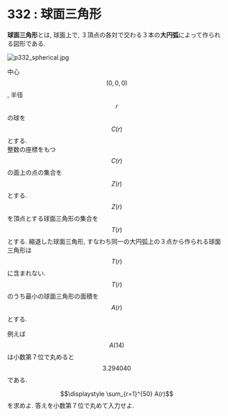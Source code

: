 # 332 : 球面三角形

&#x20;**球面三角形**とは, 球面上で, ３頂点の各対で交わる３本の**大円弧**によって作られる図形である.

![p332\_spherical.jpg](https://projecteuler.net/project/images/p332\_spherical.jpg)

中心$$(0,0,0)$$, 半径$$r$$の球を$$C(r)$$とする.\
整数の座標をもつ$$C(r)$$の面上の点の集合を$$Z(r)$$とする.\
$$Z(r)$$を頂点とする球面三角形の集合を$$T(r)$$とする. 縮退した球面三角形, すなわち同一の大円弧上の３点から作られる球面三角形は$$T(r)$$に含まれない.\
$$T(r)$$のうち最小の球面三角形の面積を$$A(r)$$とする.

例えば$$A(14)$$は小数第７位で丸めると$$3.294040$$である.

$$\displaystyle \sum_{r=1}^{50} A(r)$$を求めよ. 答えを小数第７位で丸めて入力せよ.
